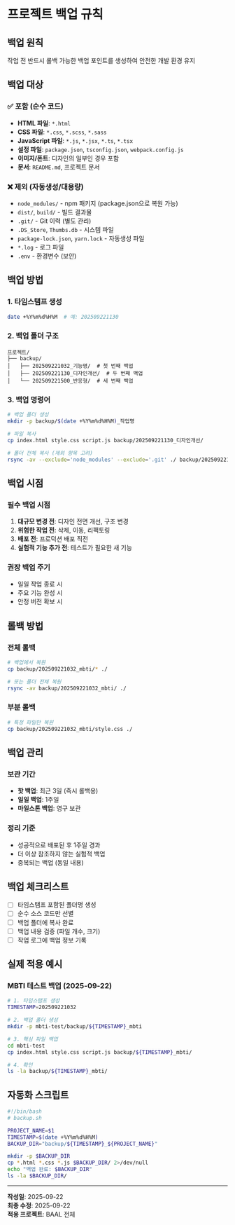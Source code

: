 # 프로젝트 백업 규칙

## 백업 원칙
작업 전 반드시 롤백 가능한 백업 포인트를 생성하여 안전한 개발 환경 유지

## 백업 대상

### ✅ 포함 (순수 코드)
- **HTML 파일**: `*.html`
- **CSS 파일**: `*.css`, `*.scss`, `*.sass`
- **JavaScript 파일**: `*.js`, `*.jsx`, `*.ts`, `*.tsx`
- **설정 파일**: `package.json`, `tsconfig.json`, `webpack.config.js`
- **이미지/폰트**: 디자인의 일부인 경우 포함
- **문서**: `README.md`, 프로젝트 문서

### ❌ 제외 (자동생성/대용량)
- `node_modules/` - npm 패키지 (package.json으로 복원 가능)
- `dist/`, `build/` - 빌드 결과물
- `.git/` - Git 이력 (별도 관리)
- `.DS_Store`, `Thumbs.db` - 시스템 파일
- `package-lock.json`, `yarn.lock` - 자동생성 파일
- `*.log` - 로그 파일
- `.env` - 환경변수 (보안)

## 백업 방법

### 1. 타임스탬프 생성
```bash
date +%Y%m%d%H%M  # 예: 202509221130
```

### 2. 백업 폴더 구조
```
프로젝트/
├── backup/
│   ├── 202509221032_기능명/  # 첫 번째 백업
│   ├── 202509221130_디자인개선/  # 두 번째 백업
│   └── 202509221500_반응형/  # 세 번째 백업
```

### 3. 백업 명령어
```bash
# 백업 폴더 생성
mkdir -p backup/$(date +%Y%m%d%H%M)_작업명

# 파일 복사
cp index.html style.css script.js backup/202509221130_디자인개선/

# 폴더 전체 복사 (제외 항목 고려)
rsync -av --exclude='node_modules' --exclude='.git' ./ backup/202509221130_전체백업/
```

## 백업 시점

### 필수 백업 시점
1. **대규모 변경 전**: 디자인 전면 개선, 구조 변경
2. **위험한 작업 전**: 삭제, 이동, 리팩토링
3. **배포 전**: 프로덕션 배포 직전
4. **실험적 기능 추가 전**: 테스트가 필요한 새 기능

### 권장 백업 주기
- 일일 작업 종료 시
- 주요 기능 완성 시
- 안정 버전 확보 시

## 롤백 방법

### 전체 롤백
```bash
# 백업에서 복원
cp backup/202509221032_mbti/* ./

# 또는 폴더 전체 복원
rsync -av backup/202509221032_mbti/ ./
```

### 부분 롤백
```bash
# 특정 파일만 복원
cp backup/202509221032_mbti/style.css ./
```

## 백업 관리

### 보관 기간
- **핫 백업**: 최근 3일 (즉시 롤백용)
- **일일 백업**: 1주일
- **마일스톤 백업**: 영구 보관

### 정리 기준
- 성공적으로 배포된 후 1주일 경과
- 더 이상 참조하지 않는 실험적 백업
- 중복되는 백업 (동일 내용)

## 백업 체크리스트

- [ ] 타임스탬프 포함된 폴더명 생성
- [ ] 순수 소스 코드만 선별
- [ ] 백업 폴더에 복사 완료
- [ ] 백업 내용 검증 (파일 개수, 크기)
- [ ] 작업 로그에 백업 정보 기록

## 실제 적용 예시

### MBTI 테스트 백업 (2025-09-22)
```bash
# 1. 타임스탬프 생성
TIMESTAMP=202509221032

# 2. 백업 폴더 생성
mkdir -p mbti-test/backup/${TIMESTAMP}_mbti

# 3. 핵심 파일 백업
cd mbti-test
cp index.html style.css script.js backup/${TIMESTAMP}_mbti/

# 4. 확인
ls -la backup/${TIMESTAMP}_mbti/
```

## 자동화 스크립트

```bash
#!/bin/bash
# backup.sh

PROJECT_NAME=$1
TIMESTAMP=$(date +%Y%m%d%H%M)
BACKUP_DIR="backup/${TIMESTAMP}_${PROJECT_NAME}"

mkdir -p $BACKUP_DIR
cp *.html *.css *.js $BACKUP_DIR/ 2>/dev/null
echo "백업 완료: $BACKUP_DIR"
ls -la $BACKUP_DIR/
```

---

**작성일**: 2025-09-22  
**최종 수정**: 2025-09-22  
**적용 프로젝트**: BAAL 전체